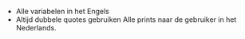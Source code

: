 * Alle variabelen in het Engels
* Altijd dubbele quotes gebruiken
Alle prints naar de gebruiker in het Nederlands.
